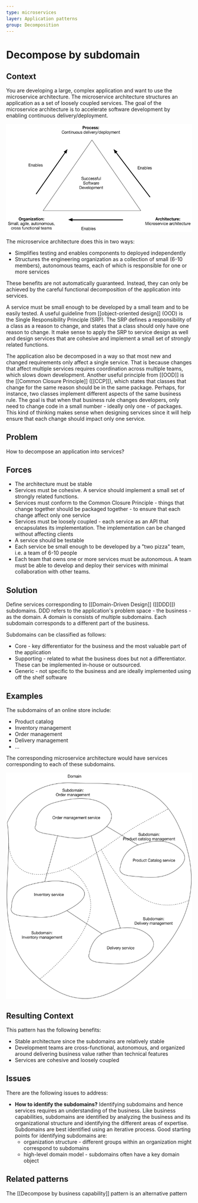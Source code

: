 ```yaml
---
type: microservices
layer: Application patterns
group: Decomposition
---
```

# Decompose by subdomain

## Context

You are developing a large, complex application and want to use the microservice architecture. The microservice architecture structures an application as a set of loosely coupled services. The goal of the microservice architecture is to accelerate software development by enabling continuous delivery/deployment.

![](successtriangle.png)

The microservice architecture does this in two ways:

- Simplifies testing and enables components to deployed independently
- Structures the engineering organization as a collection of small (6-10 members), autonomous teams, each of which is responsible for one or more services

These benefits are not automatically guaranteed. Instead, they can only be achieved by the careful functional decomposition of the application into services.

A service must be small enough to be developed by a small team and to be easily tested. A useful guideline from [[object-oriented design]] (OOD) is the Single Responsibility Principle (SRP). The SRP defines a responsibility of a class as a reason to change, and states that a class should only have one reason to change. It make sense to apply the SRP to service design as well and design services that are cohesive and implement a small set of strongly related functions.

The application also be decomposed in a way so that most new and changed requirements only affect a single service. That is because changes that affect multiple services requires coordination across multiple teams, which slows down development. Another useful principle from [[OOD]] is the [[Common Closure Principle]] ([[CCP]]), which states that classes that change for the same reason should be in the same package. Perhaps, for instance, two classes implement different aspects of the same business rule. The goal is that when that business rule changes developers, only need to change code in a small number - ideally only one - of packages. This kind of thinking makes sense when designing services since it will help ensure that each change should impact only one service.


## Problem

How to decompose an application into services?

## Forces

- The architecture must be stable
- Services must be cohesive. A service should implement a small set of strongly related functions.
- Services must conform to the Common Closure Principle - things that change together should be packaged together - to ensure that each change affect only one service
- Services must be loosely coupled - each service as an API that encapsulates its implementation. The implementation can be changed without affecting clients
- A service should be testable
- Each service be small enough to be developed by a "two pizza" team, i.e. a team of 6-10 people
- Each team that owns one or more services must be autonomous. A team must be able to develop and deploy their services with minimal collaboration with other teams.

## Solution

Define services corresponding to [[Domain-Driven Design]] ([[DDD]]) subdomains. DDD refers to the application's problem space - the business - as the domain. A domain is consists of multiple subdomains. Each subdomain corresponds to a different part of the business.

Subdomains can be classified as follows:
- Core - key differentiator for the business and the most valuable part of the application
- Supporting - related to what the business does but not a differentiator. These can be implemented in-house or outsourced.
- Generic - not specific to the business and are ideally implemented using off the shelf software

## Examples
The subdomains of an online store include:

- Product catalog
- Inventory management
- Order management
- Delivery management
- …

The corresponding microservice architecture would have services corresponding to each of these subdomains.

![](decompose-by-subdomain.png)

## Resulting Context

This pattern has the following benefits:
- Stable architecture since the subdomains are relatively stable
- Development teams are cross-functional, autonomous, and organized around delivering business value rather than technical features
- Services are cohesive and loosely coupled

## Issues

There are the following issues to address:
- **How to identify the subdomains?** Identifying subdomains and hence services requires an understanding of the business. Like business capabilities, subdomains are identified by analyzing the business and its organizational structure and identifying the different areas of expertise. Subdomains are best identified using an iterative process. Good starting points for identifying subdomains are:
  - organization structure - different groups within an organization might correspond to subdomains
  - high-level domain model - subdomains often have a key domain object

## Related patterns

The [[Decompose by business capability]] pattern is an alternative pattern